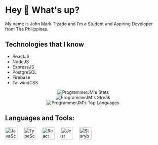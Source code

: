 <h1 align="left">Hey 👋 What's up?</h1>

<p align="left">My name is John Mark Tizado and I'm a Student and Aspiring Developer from The Philippines.</p>

<h2>Technologies that I know</h2>
<ul>
  <li>ReactJS</li>
  <li>NodeJS</li>
  <li>ExpressJS</li>
  <li>PostgreSQL</li>
  <li>Firebase</li>
  <li>TailwindCSS</li>
</ul>

<div align="center">
  <img src="https://github-readme-stats.vercel.app/api?username=ProgrammerJM&theme=dark&show_icons=true&hide_border=false&count_private=true" alt="ProgrammerJM's Stats"><br>
  <img src="https://github-readme-streak-stats.herokuapp.com/?user=ProgrammerJM&theme=dark&hide_border=false" alt="ProgrammerJM's Streak"><br>
  <img src="https://github-readme-stats.vercel.app/api/top-langs/?username=ProgrammerJM&theme=dark&show_icons=true&hide_border=false&layout=compact" alt="ProgrammerJM's Top Languages">
</div>

<h2>Languages and Tools:</h2>
<div align="left">
  <img src="https://cdn.jsdelivr.net/gh/devicons/devicon/icons/javascript/javascript-original.svg" height="40" alt="JavaScript logo" />
  <img width="12" />
  <img src="https://cdn.jsdelivr.net/gh/devicons/devicon/icons/typescript/typescript-original.svg" height="40" alt="TypeScript logo" />
  <img width="12" />
  <img src="https://cdn.jsdelivr.net/gh/devicons/devicon/icons/react/react-original.svg" height="40" alt="React logo" />
  <img width="12" />
  <img src="https://cdn.jsdelivr.net/gh/devicons/devicon/icons/jest/jest-plain.svg" height="40" alt="Jest logo" />
  <img width="12" />
  <img src="https://cdn.jsdelivr.net/gh/devicons/devicon/icons/storybook/storybook-original.svg" height="40" alt="Storybook logo" />
</div>
